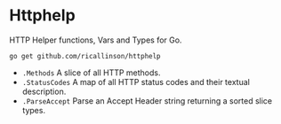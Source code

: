 # Httphelp

HTTP Helper functions, Vars and Types for Go.

	go get github.com/ricallinson/httphelp

* `.Methods` A slice of all HTTP methods.
* `.StatusCodes` A map of all HTTP status codes and their textual description.
* `.ParseAccept` Parse an Accept Header string returning a sorted slice types.